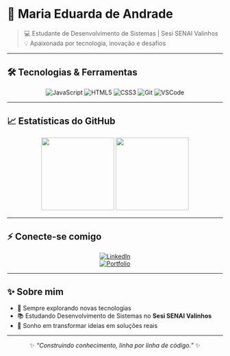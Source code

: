 # 🌌 Maria Eduarda de Andrade  

> 💻 Estudante de Desenvolvimento de Sistemas | Sesi SENAI Valinhos  
> 💡 Apaixonada por tecnologia, inovação e desafios  

---

## 🛠️ Tecnologias & Ferramentas  

<div align="center">
  
![JavaScript](https://img.shields.io/badge/JavaScript-%23F7DF1E.svg?style=for-the-badge&logo=javascript&logoColor=black)
![HTML5](https://img.shields.io/badge/HTML5-%23E34F26.svg?style=for-the-badge&logo=html5&logoColor=white)
![CSS3](https://img.shields.io/badge/CSS3-%231572B6.svg?style=for-the-badge&logo=css3&logoColor=white)
![Git](https://img.shields.io/badge/Git-%23F05032.svg?style=for-the-badge&logo=git&logoColor=white)
![VSCode](https://img.shields.io/badge/VSCode-%23007ACC.svg?style=for-the-badge&logo=visualstudiocode&logoColor=white)

</div>

---

## 📈 Estatísticas do GitHub  

<div align="center">
  <img height="170em" src="https://github-readme-stats.vercel.app/api?username=mariaeandrade&show_icons=true&theme=tokyonight&hide_border=true&count_private=true"/>
  <img height="170em" src="https://github-readme-stats.vercel.app/api/top-langs/?username=mariaeandrade&layout=compact&theme=tokyonight&hide_border=true"/>
</div>  

---

## ⚡ Conecte-se comigo  

<div align="center">

[![LinkedIn](https://img.shields.io/badge/LinkedIn-0A66C2?style=for-the-badge&logo=linkedin&logoColor=white)](https://www.linkedin.com/in/maria-eduarda-andrade-6878a2349/)  
[![Portfolio](https://img.shields.io/badge/Portfólio-000000?style=for-the-badge&logo=vercel&logoColor=white)](#)

</div>

---

## ✨ Sobre mim  

- 🔭 Sempre explorando novas tecnologias  
- 📚 Estudando Desenvolvimento de Sistemas no **Sesi SENAI Valinhos**  
- 🚀 Sonho em transformar ideias em soluções reais  

---

<div align="center">
  
✨ *“Construindo conhecimento, linha por linha de código.”* ✨  

</div>
